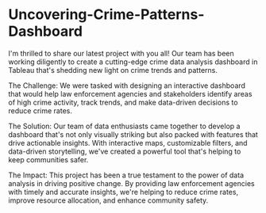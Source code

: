 # Uncovering-Crime-Patterns-Dashboard

I'm thrilled to share our latest project with you all! Our team has been working diligently to create a cutting-edge crime data analysis dashboard in Tableau that's shedding new light on crime trends and patterns.

The Challenge: We were tasked with designing an interactive dashboard that would help law enforcement agencies and stakeholders identify areas of high crime activity, track trends, and make data-driven decisions to reduce crime rates.

The Solution: Our team of data enthusiasts came together to develop a dashboard that's not only visually striking but also packed with features that drive actionable insights. With interactive maps, customizable filters, and data-driven storytelling, we've created a powerful tool that's helping to keep communities safer.

The Impact: This project has been a true testament to the power of data analysis in driving positive change. By providing law enforcement agencies with timely and accurate insights, we're helping to reduce crime rates, improve resource allocation, and enhance community safety.
